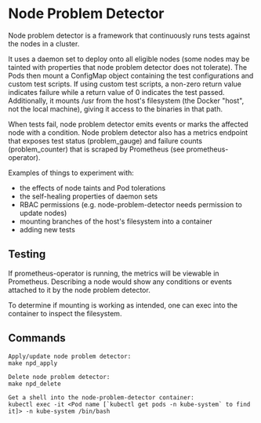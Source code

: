 # Node Problem Detector
Node problem detector is a framework that continuously runs tests against the nodes in a cluster.

It uses a daemon set to deploy onto all eligible nodes (some nodes may be tainted with properties that node problem detector does not tolerate). The Pods then mount a ConfigMap object containing the test configurations and custom test scripts. If using custom test scripts, a non-zero return value indicates failure while a return value of 0 indicates the test passed. Additionally, it mounts /usr from the host's filesystem (the Docker "host", not the local machine), giving it access to the binaries in that path.

When tests fail, node problem detector emits events or marks the affected node with a condition. Node problem detector also has a metrics endpoint that exposes test status (problem_gauge) and failure counts (problem_counter) that is scraped by Prometheus (see prometheus-operator).

Examples of things to experiment with:

- the effects of node taints and Pod tolerations
- the self-healing properties of daemon sets
- RBAC permissions (e.g. node-problem-detector needs permission to update nodes)
- mounting branches of the host's filesystem into a container
- adding new tests

## Testing
If prometheus-operator is running, the metrics will be viewable in Prometheus. Describing a node would show any conditions or events attached to it by the node problem detector.

To determine if mounting is working as intended, one can exec into the container to inspect the filesystem.

## Commands
```
Apply/update node problem detector:
make npd_apply

Delete node problem detector:
make npd_delete

Get a shell into the node-problem-detector container:
kubectl exec -it <Pod name [`kubectl get pods -n kube-system` to find it]> -n kube-system /bin/bash
```
